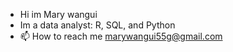 
- Hi im Mary wangui
- Im a data analyst: R, SQL, and Python
- 📫 How to reach me marywangui55g@gmail.com

<!---
Zeegaths/Zeegaths is a ✨ special ✨ repository because its `README.md` (this file) appears on your GitHub profile.
You can click the Preview link to take a look at your changes.
--->
